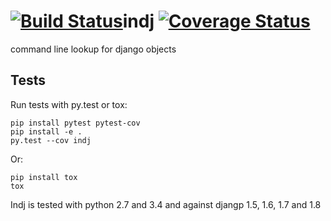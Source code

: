 [![Build Status](https://travis-ci.org/nicwest/indj.svg?branch=master)](https://travis-ci.org/nicwest/indj)indj
[![Coverage Status](https://coveralls.io/repos/nicwest/indj/badge.svg)](https://coveralls.io/r/nicwest/indj)
====

command line lookup for django objects

Tests
-----

Run tests with py.test or tox:

```
pip install pytest pytest-cov
pip install -e .
py.test --cov indj
```

Or:

```
pip install tox
tox
```

Indj is tested with python 2.7 and 3.4 and against djangp 1.5, 1.6, 1.7 and 1.8
